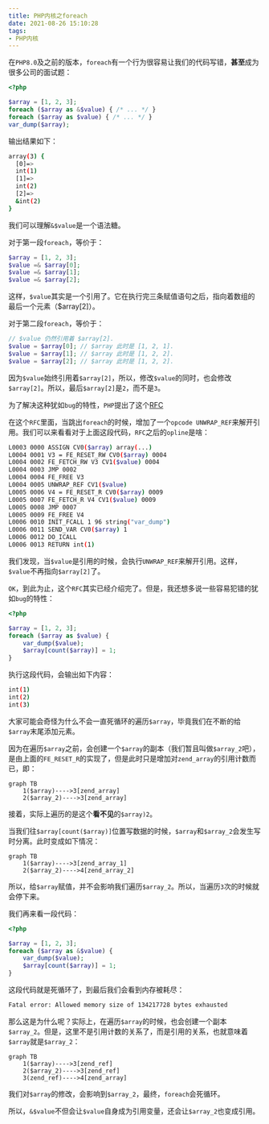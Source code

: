 ```yaml
---
title: PHP内核之foreach
date: 2021-08-26 15:10:28
tags:
- PHP内核
---
```


在`PHP8.0`及之前的版本，`foreach`有一个行为很容易让我们的代码写错，**甚至**成为很多公司的面试题：

```php
<?php

$array = [1, 2, 3];
foreach ($array as &$value) { /* ... */ }
foreach ($array as $value) { /* ... */ }
var_dump($array);
```

输出结果如下：

```bash
array(3) {
  [0]=>
  int(1)
  [1]=>
  int(2)
  [2]=>
  &int(2)
}
```

我们可以理解`&$value`是一个语法糖。

对于第一段`foreach`，等价于：

```php
$array = [1, 2, 3];
$value =& $array[0];
$value =& $array[1];
$value =& $array[2];
```

这样，`$value`其实是一个引用了。它在执行完三条赋值语句之后，指向着数组的最后一个元素（$array[2]）。

对于第二段`foreach`，等价于：

```php
// $value 仍然引用着 $array[2].
$value = $array[0]; // $array 此时是 [1, 2, 1].
$value = $array[1]; // $array 此时是 [1, 2, 2].
$value = $array[2]; // $array 此时是 [1, 2, 2].
```

因为`$value`始终引用着`$array[2]`，所以，修改`$value`的同时，也会修改`$array[2]`。所以，最后`$array[2]`是`2`，而不是`3`。

为了解决这种犹如`bug`的特性，`PHP`提出了这个[RFC](https://wiki.php.net/rfc/foreach_unwrap_ref)

在这个`RFC`里面，当跳出`foreach`的时候，增加了一个`opcode UNWRAP_REF`来解开引用。我们可以来看看对于上面这段代码，`RFC`之后的`opline`是啥：

```bash
L0003 0000 ASSIGN CV0($array) array(...)
L0004 0001 V3 = FE_RESET_RW CV0($array) 0004
L0004 0002 FE_FETCH_RW V3 CV1($value) 0004
L0004 0003 JMP 0002
L0004 0004 FE_FREE V3
L0004 0005 UNWRAP_REF CV1($value)
L0005 0006 V4 = FE_RESET_R CV0($array) 0009
L0005 0007 FE_FETCH_R V4 CV1($value) 0009
L0005 0008 JMP 0007
L0005 0009 FE_FREE V4
L0006 0010 INIT_FCALL 1 96 string("var_dump")
L0006 0011 SEND_VAR CV0($array) 1
L0006 0012 DO_ICALL
L0006 0013 RETURN int(1)
```

我们发现，当`$value`是引用的时候，会执行`UNWRAP_REF`来解开引用。这样，`$value`不再指向`$array[2]`了。

`OK`，到此为止，这个`RFC`其实已经介绍完了。但是，我还想多说一些容易犯错的犹如`bug`的特性：

```php
<?php

$array = [1, 2, 3];
foreach ($array as $value) {
    var_dump($value);
    $array[count($array)] = 1;
}
```

执行这段代码，会输出如下内容：

```bash
int(1)
int(2)
int(3)
```

大家可能会奇怪为什么不会一直死循环的遍历`$array`，毕竟我们在不断的给`$array`末尾添加元素。

因为在遍历`$array`之前，会创建一个`$array`的副本（我们暂且叫做`$array_2`吧），是由上面的`FE_RESET_R`的实现了，但是此时只是增加对`zend_array`的引用计数而已，即：

```mermaid
graph TB
    1($array)---->3[zend_array]
    2($array_2)---->3[zend_array]
```

接着，实际上遍历的是这个**看不见**的`$array)2`。

当我们往`$array[count($array)]`位置写数据的时候，`$array`和`$array_2`会发生写时分离。此时变成如下情况：

```mermaid
graph TB
    1($array)---->3[zend_array_1]
    2($array_2)---->4[zend_array_2]
```

所以，给`$array`赋值，并不会影响我们遍历`$array_2`。所以，当遍历`3`次的时候就会停下来。

我们再来看一段代码：

```php
<?php

$array = [1, 2, 3];
foreach ($array as &$value) {
    var_dump($value);
    $array[count($array)] = 1;
}
```

这段代码就是死循环了，到最后我们会看到内存被耗尽：

```bash
Fatal error: Allowed memory size of 134217728 bytes exhausted
```

那么这是为什么呢？实际上，在遍历`$array`的时候，也会创建一个副本`$array_2`。但是，这里不是引用计数的关系了，而是引用的关系，也就意味着`$array`就是`$array_2`：

```mermaid
graph TB
    1($array)---->3[zend_ref]
    2($array_2)---->3[zend_ref]
    3(zend_ref)---->4[zend_array]
```

我们对`$array`的修改，会影响到`$array_2`，最终，`foreach`会死循环。

所以，`&$value`不但会让`$value`自身成为引用变量，还会让`$array_2`也变成引用。
